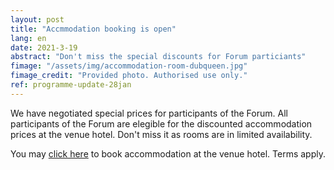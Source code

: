 ```yaml
---
layout: post
title: "Accmmodation booking is open"
lang: en
date: 2021-3-19
abstract: "Don't miss the special discounts for Forum particiants"
fimage: "/assets/img/accommodation-room-dubqueen.jpg"
fimage_credit: "Provided photo. Authorised use only."
ref: programme-update-28jan
---
```

We have negotiated special prices for participants of the Forum. All participants of the Forum are elegible for the discounted accommodation prices at the venue hotel. Don't miss it as rooms are in limited availability.

You may [click here](/logistics#accommodation) to book accommodation at the venue hotel. Terms apply.

